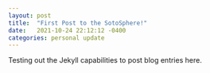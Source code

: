 ```yaml
---
layout: post
title:  "First Post to the SotoSphere!"
date:   2021-10-24 22:12:12 -0400
categories: personal update
---
```

Testing out the Jekyll capabilities to post blog entries here. 